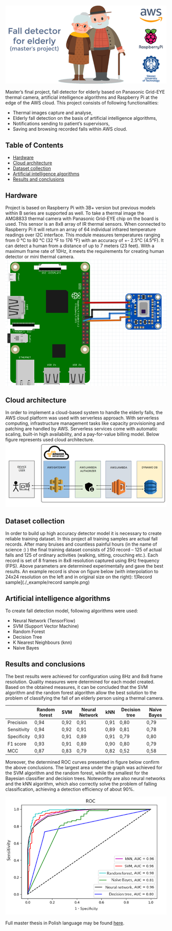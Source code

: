 ![thumbnail](./_example/thumbnail.png)

Master’s final project, fall detector for elderly based on Panasonic Grid-EYE thermal camera, artificial intelligence 
algorithms and Raspberry Pi at the edge of the AWS cloud. This project consists of following functionalities:

* Thermal images capture and analyse,
* Elderly fall detection on the basis of artificial intelligence algorithms,
* Notifications sending to patient’s supervisors,
* Saving and browsing recorded falls within AWS cloud.

## Table of Contents
- [Hardware](#hardware)
- [Cloud architecture](#cloud-architecture)
- [Dataset collection](#dataset-collection)
- [Artificial intelligence algorithms](#artificial-intelligence-algorithms)
- [Results and conclusions](#results-and-conclusions)

## Hardware
Project is based on Raspberry Pi with 3B+ version but previous models within B series are supported as well. To take a 
thermal image the AMG8833 thermal camera with Panasonic Grid-EYE chip on the board is used. This sensor is an 8x8 array
of IR thermal sensors. When connected to Raspberry Pi it will return an array of 64 individual infrared temperature 
readings over I2C interface. This module measures temperatures ranging from 0 °C to 80 °C (32 °F to 176 °F) with an 
accuracy of +- 2.5°C (4.5°F). It can detect a human from a distance of up to 7 meters (23 feet). With a maximum frame 
rate of 10Hz, it meets the requirements for creating human detector or mini thermal camera.
![Hardware architecture](./_example/hardware_schema.png)

## Cloud architecture
In order to implement a cloud-based system to handle the elderly falls, the AWS cloud platform was used with serverless 
approach. With serverless computing, infrastructure management tasks like capacity provisioning and patching are handled 
by AWS. Serverless services come with automatic scaling, built-in high availability, and a pay-for-value billing model. 
Below figure represents used cloud architecture.
![Cloud schema](./_example/cloud_schema.PNG)

## Dataset collection
In order to build up high accuracy detector model it is necessary to create reliable training dataset. In this project 
all training samples are actual fall records. After many bruises and countless painful hours (in the name of science :) ) 
the final training dataset consists of 250 record – 125 of actual falls and 125 of ordinary activities (walking, 
sitting, crouching etc.). Each record is set of 8 frames in 8x8 resolution captured using 8Hz frequency (FPS). Above 
parameters are determined experimentally and gave the best results. An example record is show on figure below (with 
interpolation to 24x24 resolution on the left and in original size on the right):
![Record sample](./_example/record sample.png)

## Artificial intelligence algorithms
To create fall detection model, following algorithms were used:
* Neural Network (TensorFlow)
* SVM (Support Vector Machine)
* Random Forest
* Decision Tree
* K Nearest Neighbours (knn)
* Naive Bayes

## Results and conclusions
The best results were achieved for configuration using 8Hz and 8x8 frame resolution. Quality measures were determined 
for each model created. Based on the obtained measures, it can be concluded that the SVM algorithm and the random forest 
algorithm allow the best solution to the problem of classifying the fall of an elderly person using a thermal camera.

|             | Random forest | SVM    | Neural Network | kNN    | Decision tree | Naive Bayes |
|-------------|---------------|--------|----------------|--------|---------------|-------------|
| Precision   | 0,94          |  0,92  | 0,91           |  0,91  | 0,80          | 0,79        |
| Sensitivity | 0,94          |  0,92  | 0,91           |  0,89  | 0,81          | 0,78        |
| Specificity | 0,93          |  0,91  | 0,89           |  0,91  | 0,79          | 0,80        |
| F1 score    | 0,93          |  0,91  | 0,89           |  0,90  | 0,80          | 0,79        |
| MCC         | 0,87          |  0,83  | 0,79           |  0,82  | 0,52          | 0,58        |

Moreover, the determined ROC curves presented in figure below confirm the above conclusions. The largest area under the 
graph was achieved for the SVM algorithm and the random forest, while the smallest for the Bayesian classifier and 
decision trees. Noteworthy are also neural networks and the kNN algorithm, which also correctly solve the problem of 
falling classification, achieving a detection efficiency of about 90%.

![ROC chart](./_example/roc_chart.png)

Full master thesis in Polish language may be found [here](./_example/Master_thesis-Lukasz_Blasiak.pdf).
